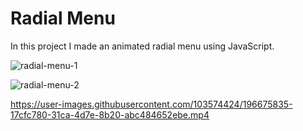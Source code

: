 # Radial Menu

In this project I made an animated radial menu using JavaScript.

![radial-menu-1](https://user-images.githubusercontent.com/103574424/196675579-8ad6c321-c050-45df-a441-7f6fbcb2d2ce.png)

![radial-menu-2](https://user-images.githubusercontent.com/103574424/196675659-2069dc8d-8515-4574-bab9-5d66cd955844.png)

https://user-images.githubusercontent.com/103574424/196675835-17cfc780-31ca-4d7e-8b20-abc484652ebe.mp4



